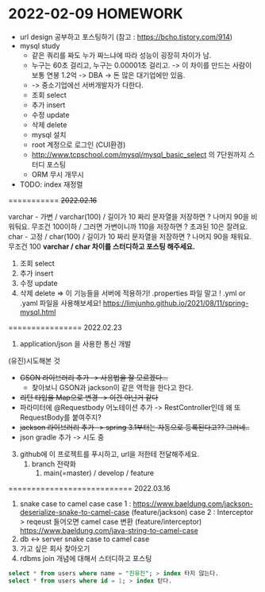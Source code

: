 # 2022-02-09 HOMEWORK
- url design 공부하고 포스팅하기 (참고 : https://bcho.tistory.com/914)
- mysql study
  - 같은 쿼리를 짜도 누가 짜느냐에 따라 성능이 굉장히 차이가 남.
  - 누구는 60초 걸리고, 누구는 0.00001초 걸리고. -> 이 차이를 만드는 사람이 보통 연봉 1.2억 -> DBA -> 돈 많은 대기업에만 있음.
  - -> 중소기업에선 서버개발자가 다한다. 
  - 조회 select
  - 추가 insert 
  - 수정 update
  - 삭제 delete 
  - mysql 설치 
  - root 계정으로  로그인 (CUI환경)
  - http://www.tcpschool.com/mysql/mysql_basic_select 의 7단원까지 스터디 포스팅
  - ORM 무시 개무시 
- TODO: index 재정렬

===========
~~2022.02.16~~

varchar - 가변 / varchar(100) / 길이가 10 짜리 문자열을 저장하면 ? 나머지 90을 비워둬요. 무조건 100이하 / 그러면 가변이니까 110을 저장하면 ? 초과된 10은 잘려요.
char - 고정  / char(100) / 길이가 10 짜리 문자열을 저장하면 ? 나머지 90을 채워요. 무조건 100
**varchar / char 차이를 스터디하고 포스팅 해주세요.**
1. 조회 select
2. 추가 insert
3. 수정 update
4. 삭제 delete
=> 이 기능들을 서버에 적용하기!
.properties 파일 말고 ! .yml or .yaml 파일을 사용해보세요! 
https://limjunho.github.io/2021/08/11/spring-mysql.html

================
2022.02.23
1. application/json 을 사용한 통신 개발

(유진)시도해본 것
 - ~~GSON 라이브러리 추가 -> 사용법을 잘 모르겠다...~~
   - 찾아보니 GSON과 jackson이 같은 역학을 한다고 한다. 
 - ~~리턴 타입을 Map으로 변경 -> 이건 아닌거 같다~~
 - 파라미터에 @Requestbody 어노테이션 추가 
   -> RestController인데 왜 또 RequestBody를 붙여주지?
 - ~~jackson 라이브러리 추가 -> spring 3.1부터는 자동으로 등록된다고?? 그러네..~~
 - json gradle 추가 -> 시도 중

3. github에 이 프로젝트를 푸시하고, url을 저한테 전달해주세요. 
   1. branch 전략화 
      1. main(=master) / develop / feature
      

===========================
2022.03.16
1. snake case to camel case
    case 1 : https://www.baeldung.com/jackson-deserialize-snake-to-camel-case (feature/jackson)
    case 2 : Interceptor > reqeust 들어오면 camel case 변환 (feature/interceptor) https://www.baeldung.com/java-string-to-camel-case
2. db <-> server snake case to camel case 
3. 가고 싶은 회사 찾아오기 
4. rdbms join 개념에 대해서 스터디하고 포스팅 
```sql
select * from users where name = "진유진"; > index 타지 않는다.
select * from users where id = 1; > index 탄다. 
```

